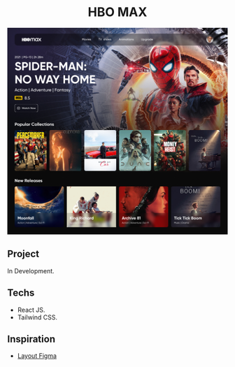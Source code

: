 <h1 align="center">HBO MAX</h1>

<img src="./.github/preview.jpg" alt="Preview HBO MAX"/>

## Project

In Development.

## Techs

- React JS.
- Tailwind CSS.

## Inspiration

- [Layout Figma](<https://www.figma.com/file/2A51gQJCk5V6LxcIh2en0b/HBO-Max-Redesign-Web-App-(Community)?node-id=2%3A405>)
